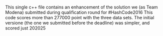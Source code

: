 This single c++ file contains an enhancement of the solution we (as Team Modena) submitted during qualification round for #HashCode2016
This code scores more than 277000 point with the three data sets.
The initial versione (the one we submitted before the deadline) was simpler, and scored just 202025
